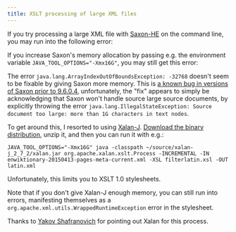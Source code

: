 ```yaml
---
title: XSLT processing of large XML files
---
```


If you try processing a large XML file with [Saxon-HE](http://saxon.sourceforge.net/) on the command line, you may run into the following error:

> <script src="https://gist.github.com/ryanfb/546d0d571ea9621005c5.js"></script>

If you increase Saxon's memory allocation by passing e.g. the environment variable `JAVA_TOOL_OPTIONS="-Xmx16G"`, you may still get this error:

> <script src="https://gist.github.com/ryanfb/e8e817469880af40148b.js"></script>

The error `java.lang.ArrayIndexOutOfBoundsException: -32768` doesn't seem to be fixable by giving Saxon more memory. This is [a known bug in versions of Saxon prior to 9.6.0.4](https://saxonica.plan.io/issues/2271), unfortunately, the "fix" appears to simply be acknowledging that Saxon won't handle source large source documents, by explicitly throwing the error `java.lang.IllegalStateException: Source document too large: more than 1G characters in text nodes`.

To get around this, I resorted to using [Xalan-J](https://xalan.apache.org/xalan-j/). [Download the binary distribution](https://xalan.apache.org/xalan-j/downloads.html), unzip it, and then you can run it with e.g.:

    JAVA_TOOL_OPTIONS="-Xmx16G" java -classpath ~/source/xalan-j_2_7_2/xalan.jar org.apache.xalan.xslt.Process -INCREMENTAL -IN enwiktionary-20150413-pages-meta-current.xml -XSL filterlatin.xsl -OUT latin.xml

Unfortunately, this limits you to XSLT 1.0 stylesheets.

Note that if you don't give Xalan-J enough memory, you can still run into errors, manifesting themselves as a `org.apache.xml.utils.WrappedRuntimeException` error in the stylesheet.

Thanks to [Yakov Shafranovich](http://blog.shaftek.org/2008/10/20/using-xslt-for-very-large-files/) for pointing out Xalan for this process.
